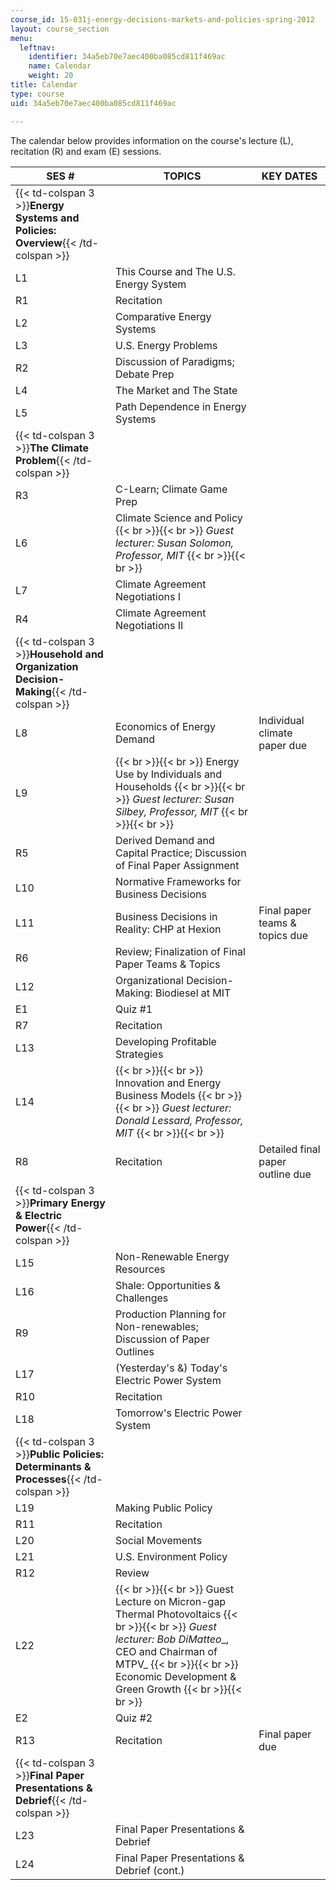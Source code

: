 ```yaml
---
course_id: 15-031j-energy-decisions-markets-and-policies-spring-2012
layout: course_section
menu:
  leftnav:
    identifier: 34a5eb70e7aec400ba085cd811f469ac
    name: Calendar
    weight: 20
title: Calendar
type: course
uid: 34a5eb70e7aec400ba085cd811f469ac

---
```


The calendar below provides information on the course's lecture (L), recitation (R) and exam (E) sessions.

| SES # | TOPICS | KEY DATES |
| --- | --- | --- |
| {{< td-colspan 3 >}}**Energy Systems and Policies: Overview**{{< /td-colspan >}} |||
| L1 | This Course and The U.S. Energy System | &nbsp; |
| R1 | Recitation | &nbsp; |
| L2 | Comparative Energy Systems | &nbsp; |
| L3 | U.S. Energy Problems | &nbsp; |
| R2 | Discussion of Paradigms; Debate Prep | &nbsp; |
| L4 | The Market and The State | &nbsp; |
| L5 | Path Dependence in Energy Systems | &nbsp; |
| {{< td-colspan 3 >}}**The Climate Problem**{{< /td-colspan >}} |||
| R3 | C-Learn; Climate Game Prep | &nbsp; |
| L6 | Climate Science and Policy {{< br >}}{{< br >}} _Guest lecturer: Susan Solomon, Professor, MIT_ {{< br >}}{{< br >}}  | &nbsp; |
| L7 | Climate Agreement Negotiations I | &nbsp; |
| R4 | Climate Agreement Negotiations II | &nbsp; |
| {{< td-colspan 3 >}}**Household and Organization Decision-Making**{{< /td-colspan >}} |||
| L8 | Economics of Energy Demand | Individual climate paper due |
| L9 |  {{< br >}}{{< br >}} Energy Use by Individuals and Households {{< br >}}{{< br >}} _Guest lecturer: Susan Silbey, Professor, MIT_ {{< br >}}{{< br >}}  | &nbsp; |
| R5 | Derived Demand and Capital Practice; Discussion of Final Paper Assignment | &nbsp; |
| L10 | Normative Frameworks for Business Decisions | &nbsp; |
| L11 | Business Decisions in Reality: CHP at Hexion | Final paper teams & topics due |
| R6 | Review; Finalization of Final Paper Teams & Topics | &nbsp; |
| L12 | Organizational Decision-Making: Biodiesel at MIT | &nbsp; |
| E1 | Quiz #1 | &nbsp; |
| R7 | Recitation | &nbsp; |
| L13 | Developing Profitable Strategies | &nbsp; |
| L14 |  {{< br >}}{{< br >}} Innovation and Energy Business Models {{< br >}}{{< br >}} _Guest lecturer: Donald Lessard, Professor, MIT_ {{< br >}}{{< br >}}  | &nbsp; |
| R8 | Recitation | Detailed final paper outline due |
| {{< td-colspan 3 >}}**Primary Energy & Electric Power**{{< /td-colspan >}} |||
| L15 | Non-Renewable Energy Resources | &nbsp; |
| L16 | Shale: Opportunities & Challenges | &nbsp; |
| R9 | Production Planning for Non-renewables; Discussion of Paper Outlines | &nbsp; |
| L17 | (Yesterday's &) Today's Electric Power System | &nbsp; |
| R10 | Recitation | &nbsp; |
| L18 | Tomorrow's Electric Power System | &nbsp; |
| {{< td-colspan 3 >}}**Public Policies: Determinants & Processes**{{< /td-colspan >}} |||
| L19 | Making Public Policy | &nbsp; |
| R11 | Recitation | &nbsp; |
| L20 | Social Movements | &nbsp; |
| L21 | U.S. Environment Policy | &nbsp; |
| R12 | Review | &nbsp; |
| L22 |  {{< br >}}{{< br >}} Guest Lecture on Micron-gap Thermal Photovoltaics {{< br >}}{{< br >}} _Guest lecturer: Bob DiMatteo__, CEO and Chairman of MTPV_ {{< br >}}{{< br >}} Economic Development & Green Growth {{< br >}}{{< br >}}  | &nbsp; |
| E2 | Quiz #2 | &nbsp; |
| R13 | Recitation | Final paper due |
| {{< td-colspan 3 >}}**Final Paper Presentations & Debrief**{{< /td-colspan >}} |||
| L23 | Final Paper Presentations & Debrief | &nbsp; |
| L24 | Final Paper Presentations & Debrief (cont.) |